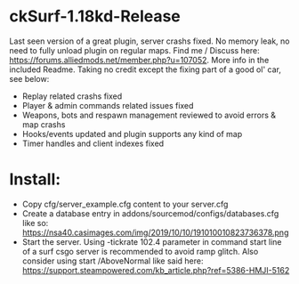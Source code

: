 # ckSurf-1.18kd-Release
  Last seen version of a great plugin, server crashs fixed.
  No memory leak, no need to fully unload plugin on regular maps.
  Find me / Discuss here: https://forums.alliedmods.net/member.php?u=107052. More info in the included Readme.
  Taking no credit except the fixing part of a good ol' car, see below:
  - Replay related crashs fixed
  - Player & admin commands related issues fixed
  - Weapons, bots and respawn management reviewed to avoid errors & map crashs
  - Hooks/events updated and plugin supports any kind of map
  - Timer handles and client indexes fixed
  
#
# Install:
  - Copy cfg/server_example.cfg content to your server.cfg
  - Create a database entry in addons/sourcemod/configs/databases.cfg like so: https://nsa40.casimages.com/img/2019/10/10/191010010823736378.png
- Start the server. Using -tickrate 102.4 parameter in command start line of a surf csgo server is recommended to avoid ramp glitch.
  Also consider using start /AboveNormal like said here: https://support.steampowered.com/kb_article.php?ref=5386-HMJI-5162
#
